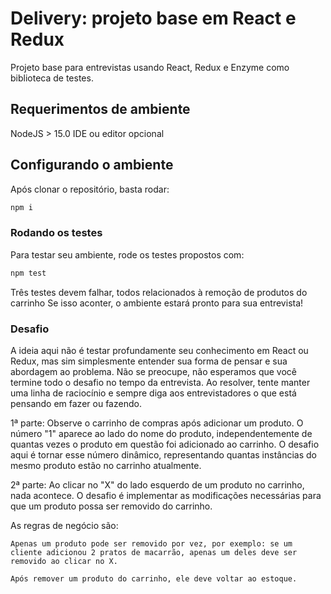 # Delivery: projeto base em React e Redux

Projeto base para entrevistas usando React, Redux e Enzyme como biblioteca de testes.

## Requerimentos de ambiente

NodeJS > 15.0
IDE ou editor opcional

## Configurando o ambiente

Após clonar o repositório, basta rodar:

```bash
npm i
```

### Rodando os testes

Para testar seu ambiente, rode os testes propostos com:

```bash
npm test
```

Três testes devem falhar, todos relacionados à remoção de produtos do carrinho
Se isso aconter, o ambiente estará pronto para sua entrevista!

### Desafio

A ideia aqui não é testar profundamente seu conhecimento em React ou Redux, mas sim simplesmente entender sua forma de pensar e sua abordagem ao problema. Não se preocupe, não esperamos que você termine todo o desafio no tempo da entrevista. Ao resolver, tente manter uma linha de raciocínio e sempre diga aos entrevistadores o que está pensando em fazer ou fazendo.

1ª parte:
Observe o carrinho de compras após adicionar um produto. O número "1" aparece ao lado do nome do produto, independentemente de quantas vezes o produto em questão foi adicionado ao carrinho. O desafio aqui é tornar esse número dinâmico, representando quantas instâncias do mesmo produto estão no carrinho atualmente.

2ª parte:
Ao clicar no "X" do lado esquerdo de um produto no carrinho, nada acontece.
O desafio é implementar as modificações necessárias para que um produto possa ser removido do carrinho.

As regras de negócio são:

	Apenas um produto pode ser removido por vez, por exemplo: se um cliente adicionou 2 pratos de macarrão, apenas um deles deve ser removido ao clicar no X.

	Após remover um produto do carrinho, ele deve voltar ao estoque.
